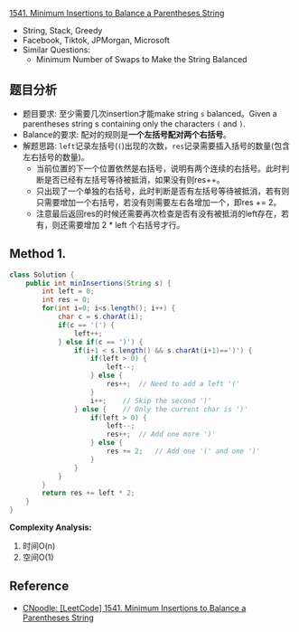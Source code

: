 [1541. Minimum Insertions to Balance a Parentheses String](https://leetcode.com/problems/minimum-insertions-to-balance-a-parentheses-string/description/)

* String, Stack, Greedy
* Facebook, Tiktok, JPMorgan, Microsoft
* Similar Questions:
  * Minimum Number of Swaps to Make the String Balanced


## 题目分析
* 题目要求: 至少需要几次insertion才能make string `s` balanced。Given a parentheses string s containing only the characters `(` and `)`.
* Balance的要求: 配对的规则是**一个左括号配对两个右括号**。
* 解题思路: `left`记录左括号(`(`)出现的次数，`res`记录需要插入括号的数量(包含左右括号的数量)。
  * 当前位置的下一个位置依然是右括号，说明有两个连续的右括号。此时判断是否已经有左括号等待被抵消，如果没有则res++。
  * 只出现了一个单独的右括号，此时判断是否有左括号等待被抵消，若有则只需要增加一个右括号，若没有则需要左右各增加一个，即res += 2。
  * 注意最后返回res的时候还需要再次检查是否有没有被抵消的left存在，若有，则还需要增加 2 * left 个右括号才行。

## Method 1. 
```java
class Solution {
    public int minInsertions(String s) {
        int left = 0;
        int res = 0;
        for(int i=0; i<s.length(); i++) {
            char c = s.charAt(i);
            if(c == '(') {
                left++;
            } else if(c == ')') {
                if(i+1 < s.length() && s.charAt(i+1)==')') {
                    if(left > 0) {
                        left--;
                    } else {
                        res++;  // Need to add a left '('
                    }
                    i++;    // Skip the second ')'
                } else {    // Only the current char is ')'
                    if(left > 0) {
                        left--;
                        res++;  // Add one more ')'
                    } else {
                        res += 2;   // Add one '(' and one ')'
                    }
                }
            }
        }
        return res += left * 2;
    }
}
```
**Complexity Analysis:**
1. 时间O(n)
2. 空间O(1)


## Reference
* [CNoodle: [LeetCode] 1541. Minimum Insertions to Balance a Parentheses String](https://www.cnblogs.com/cnoodle/p/14153089.html)